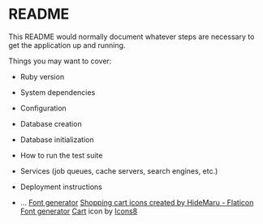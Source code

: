 # README

This README would normally document whatever steps are necessary to get the
application up and running.

Things you may want to cover:

* Ruby version

* System dependencies

* Configuration

* Database creation

* Database initialization

* How to run the test suite

* Services (job queues, cache servers, search engines, etc.)

* Deployment instructions

* ...
<a href="https://www.textstudio.com/">Font generator</a>
<a href="https://www.flaticon.com/free-icons/shopping-cart" title="shopping cart icons">Shopping cart icons created by HideMaru - Flaticon</a>
<a href="https://www.textstudio.com/">Font generator</a>
<a target="_blank" href="https://icons8.com/icon/85180/shopping-cart">Cart</a> icon by <a target="_blank" href="https://icons8.com">Icons8</a>